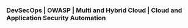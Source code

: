 ### DevSecOps | OWASP | Multi and Hybrid Cloud | Cloud and Application Security Automation

<!--
**dansecops/dansecops** is a ✨ _special_ ✨ repository because its `README.md` (this file) appears on your GitHub profile.
